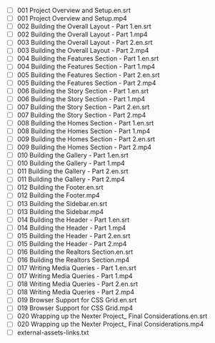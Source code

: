- [ ] 001 Project Overview and Setup.en.srt
- [ ] 001 Project Overview and Setup.mp4
- [ ] 002 Building the Overall Layout - Part 1.en.srt
- [ ] 002 Building the Overall Layout - Part 1.mp4
- [ ] 003 Building the Overall Layout - Part 2.en.srt
- [ ] 003 Building the Overall Layout - Part 2.mp4
- [ ] 004 Building the Features Section - Part 1.en.srt
- [ ] 004 Building the Features Section - Part 1.mp4
- [ ] 005 Building the Features Section - Part 2.en.srt
- [ ] 005 Building the Features Section - Part 2.mp4
- [ ] 006 Building the Story Section - Part 1.en.srt
- [ ] 006 Building the Story Section - Part 1.mp4
- [ ] 007 Building the Story Section - Part 2.en.srt
- [ ] 007 Building the Story Section - Part 2.mp4
- [ ] 008 Building the Homes Section - Part 1.en.srt
- [ ] 008 Building the Homes Section - Part 1.mp4
- [ ] 009 Building the Homes Section - Part 2.en.srt
- [ ] 009 Building the Homes Section - Part 2.mp4
- [ ] 010 Building the Gallery - Part 1.en.srt
- [ ] 010 Building the Gallery - Part 1.mp4
- [ ] 011 Building the Gallery - Part 2.en.srt
- [ ] 011 Building the Gallery - Part 2.mp4
- [ ] 012 Building the Footer.en.srt
- [ ] 012 Building the Footer.mp4
- [ ] 013 Building the Sidebar.en.srt
- [ ] 013 Building the Sidebar.mp4
- [ ] 014 Building the Header - Part 1.en.srt
- [ ] 014 Building the Header - Part 1.mp4
- [ ] 015 Building the Header - Part 2.en.srt
- [ ] 015 Building the Header - Part 2.mp4
- [ ] 016 Building the Realtors Section.en.srt
- [ ] 016 Building the Realtors Section.mp4
- [ ] 017 Writing Media Queries - Part 1.en.srt
- [ ] 017 Writing Media Queries - Part 1.mp4
- [ ] 018 Writing Media Queries - Part 2.en.srt
- [ ] 018 Writing Media Queries - Part 2.mp4
- [ ] 019 Browser Support for CSS Grid.en.srt
- [ ] 019 Browser Support for CSS Grid.mp4
- [ ] 020 Wrapping up the Nexter Project_ Final Considerations.en.srt
- [ ] 020 Wrapping up the Nexter Project_ Final Considerations.mp4
- [ ] external-assets-links.txt